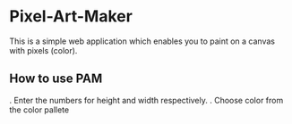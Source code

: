 # Pixel-Art-Maker

This is a simple web application which enables you to paint on a canvas with pixels (color).

## How to use PAM
. Enter the numbers for height and width respectively.
. Choose color from the color pallete
